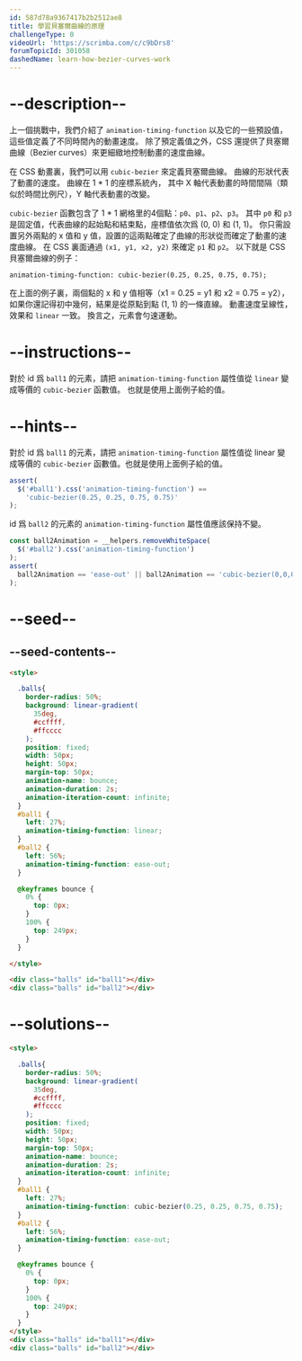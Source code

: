 ```yaml
---
id: 587d78a9367417b2b2512ae8
title: 學習貝塞爾曲線的原理
challengeType: 0
videoUrl: 'https://scrimba.com/c/c9bDrs8'
forumTopicId: 301058
dashedName: learn-how-bezier-curves-work
---
```


# --description--

上一個挑戰中，我們介紹了 `animation-timing-function` 以及它的一些預設值，這些值定義了不同時間內的動畫速度。 除了預定義值之外，CSS 還提供了貝塞爾曲線（Bezier curves）來更細緻地控制動畫的速度曲線。

在 CSS 動畫裏，我們可以用 `cubic-bezier` 來定義貝塞爾曲線。 曲線的形狀代表了動畫的速度。 曲線在 1 * 1 的座標系統內， 其中 X 軸代表動畫的時間間隔（類似於時間比例尺），Y 軸代表動畫的改變。

`cubic-bezier` 函數包含了 1 * 1 網格里的4個點：`p0`、`p1`、`p2`、`p3`。 其中 `p0` 和 `p3` 是固定值，代表曲線的起始點和結束點，座標值依次爲 (0, 0) 和 (1, 1)。 你只需設置另外兩點的 x 值和 y 值，設置的這兩點確定了曲線的形狀從而確定了動畫的速度曲線。 在 CSS 裏面通過 `(x1, y1, x2, y2)` 來確定 `p1` 和 `p2`。 以下就是 CSS 貝塞爾曲線的例子：

`animation-timing-function: cubic-bezier(0.25, 0.25, 0.75, 0.75);`

在上面的例子裏，兩個點的 x 和 y 值相等（x1 = 0.25 = y1 和 x2 = 0.75 = y2），如果你還記得初中幾何，結果是從原點到點 (1, 1) 的一條直線。 動畫速度呈線性，效果和 `linear` 一致。 換言之，元素會勻速運動。

# --instructions--

對於 id 爲 `ball1` 的元素，請把 `animation-timing-function` 屬性值從 `linear` 變成等價的 `cubic-bezier` 函數值。 也就是使用上面例子給的值。

# --hints--

對於 id 爲 `ball1` 的元素，請把 `animation-timing-function` 屬性值從 linear 變成等價的 `cubic-bezier` 函數值。也就是使用上面例子給的值。

```js
assert(
  $('#ball1').css('animation-timing-function') ==
    'cubic-bezier(0.25, 0.25, 0.75, 0.75)'
);
```

id 爲 `ball2` 的元素的 `animation-timing-function` 屬性值應該保持不變。

```js
const ball2Animation = __helpers.removeWhiteSpace(
  $('#ball2').css('animation-timing-function')
);
assert(
  ball2Animation == 'ease-out' || ball2Animation == 'cubic-bezier(0,0,0.58,1)'
);
```

# --seed--

## --seed-contents--

```html
<style>

  .balls{
    border-radius: 50%;
    background: linear-gradient(
      35deg,
      #ccffff,
      #ffcccc
    );
    position: fixed;
    width: 50px;
    height: 50px;
    margin-top: 50px;
    animation-name: bounce;
    animation-duration: 2s;
    animation-iteration-count: infinite;
  }
  #ball1 {
    left: 27%;
    animation-timing-function: linear;
  }
  #ball2 {
    left: 56%;
    animation-timing-function: ease-out;
  }

  @keyframes bounce {
    0% {
      top: 0px;
    }
    100% {
      top: 249px;
    }
  }

</style>

<div class="balls" id="ball1"></div>
<div class="balls" id="ball2"></div>
```

# --solutions--

```html
<style>

  .balls{
    border-radius: 50%;
    background: linear-gradient(
      35deg,
      #ccffff,
      #ffcccc
    );
    position: fixed;
    width: 50px;
    height: 50px;
    margin-top: 50px;
    animation-name: bounce;
    animation-duration: 2s;
    animation-iteration-count: infinite;
  }
  #ball1 {
    left: 27%;
    animation-timing-function: cubic-bezier(0.25, 0.25, 0.75, 0.75);
  }
  #ball2 {
    left: 56%;
    animation-timing-function: ease-out;
  }

  @keyframes bounce {
    0% {
      top: 0px;
    }
    100% {
      top: 249px;
    }
  }
</style>
<div class="balls" id="ball1"></div>
<div class="balls" id="ball2"></div>
```

